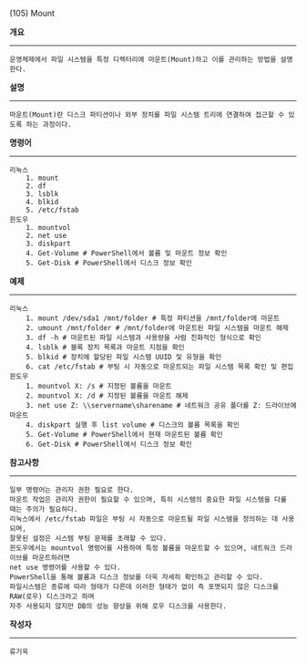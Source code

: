 (105) Mount

**개요**
***

	운영체제에서 파일 시스템을 특정 디렉터리에 마운트(Mount)하고 이를 관리하는 방법을 설명한다.

**설명**
***

	마운트(Mount)란 디스크 파티션이나 외부 장치를 파일 시스템 트리에 연결하여 접근할 수 있도록 하는 과정이다. 

**명령어**
***

	리눅스
        1. mount
        2. df
        3. lsblk
        4. blkid
        5. /etc/fstab
    윈도우
        1. mountvol
        2. net use
        3. diskpart
        4. Get-Volume # PowerShell에서 볼륨 및 마운트 정보 확인
        5. Get-Disk # PowerShell에서 디스크 정보 확인

**예제**
***

    리눅스
        1. mount /dev/sda1 /mnt/folder # 특정 파티션을 /mnt/folder에 마운트
        2. umount /mnt/folder # /mnt/folder에 마운트된 파일 시스템을 마운트 해제
        3. df -h # 마운트된 파일 시스템과 사용량을 사람 친화적인 형식으로 확인
        4. lsblk # 블록 장치 목록과 마운트 지점을 확인
        5. blkid # 장치에 할당된 파일 시스템 UUID 및 유형을 확인
        6. cat /etc/fstab # 부팅 시 자동으로 마운트되는 파일 시스템 목록 확인 및 편집
    윈도우
        1. mountvol X: /s # 지정된 볼륨을 마운트
        2. mountvol X: /d # 지정된 볼륨을 마운트 해제
        3. net use Z: \\servername\sharename # 네트워크 공유 폴더를 Z: 드라이브에 마운트
        4. diskpart 실행 후 list volume # 디스크의 볼륨 목록을 확인
        5. Get-Volume # PowerShell에서 현재 마운트된 볼륨 확인
        6. Get-Disk # PowerShell에서 디스크 정보 확인

**참고사항**
***

    일부 명령어는 관리자 권한 필요로 한다.
    마운트 작업은 관리자 권한이 필요할 수 있으며, 특히 시스템의 중요한 파일 시스템을 다룰 때는 주의가 필요하다. 
    리눅스에서 /etc/fstab 파일은 부팅 시 자동으로 마운트될 파일 시스템을 정의하는 데 사용되며, 
    잘못된 설정은 시스템 부팅 문제를 초래할 수 있다.
    윈도우에서는 mountvol 명령어를 사용하여 특정 볼륨을 마운트할 수 있으며, 네트워크 드라이브를 마운트하려면 
    net use 명령어를 사용할 수 있다. 
    PowerShell을 통해 볼륨과 디스크 정보를 더욱 자세히 확인하고 관리할 수 있다.
    파일시스템은 종류에 따라 형태가 다른데 이러한 형태가 없이 즉 포맷되지 않은 디스크를 RAW(로우) 디스크라고 하며
    자주 사용되지 않지만 DB의 성능 향상을 위해 로우 디스크를 사용한다.

**작성자**
***

	류기욱
